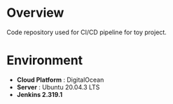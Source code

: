# Overview
Code repository used for CI/CD pipeline for toy project.

# Environment
- **Cloud Platform** : DigitalOcean
- **Server** : Ubuntu 20.04.3 LTS
- **Jenkins 2.319.1**
